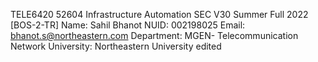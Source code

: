 TELE6420 52604 Infrastructure Automation SEC V30 Summer Full 2022 [BOS-2-TR]
Name: Sahil Bhanot
NUID: 002198025
Email: bhanot.s@northeastern.com
Department: MGEN- Telecommunication Network University: Northeastern University
edited
